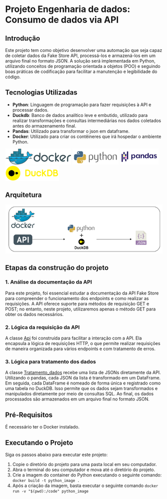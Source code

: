 # Projeto Engenharia de dados: Consumo de dados via API

## Introdução

Este projeto tem como objetivo desenvolver uma automação que seja capaz de coletar dados da Fake Store API, processá-los e armazená-los em um arquivo final no formato JSON. A solução será implementada em Python, utilizando conceitos de programação orientada a objetos (POO) e seguindo boas práticas de codificação para facilitar a manutenção e legibilidade do código.


## Tecnologias Utilizadas
- **Python**: Linguagem de programação para fazer requisições à API e processar dados.
- **Duckdb**: Banco de dados analítico leve e embutido, utilizado para realizar transformações e consultas intermediárias nos dados coletados antes do armazenamento final.
- **Pandas**: Utilizado para transformar o json em dataframe.
- **Docker**: Utilizado para criar os contêineres que irá hospedar o ambiente Python.

<p align="left">

<img src="/img/docker-logo.png" alt="docker" height="50"/> 
<img src="/img/python-logo.png" alt="python" height="50" /> 
<img src="/img/pandas-logo.svg" alt="pandas" height="50" /> 
<img src="/img/duckdb-logo.svg" alt="duck" height="50"/> 
</p>

## Arquitetura

![Diagrama de Arquitetura](img/arquitetura_consumo_dados.jpg)

## Etapas da construção do projeto


### 1. Análise da documentação da API
Para este projeto, foi essencial estudar a documentação da API Fake Store para compreender o funcionamento dos endpoints e como realizar as requisições. A API oferece suporte para métodos de requisição GET e POST; no entanto, neste projeto, utilizaremos apenas o método GET para obter os dados necessários.

### 2. Lógica da requisição da API
A classe [Api](src/classes/api.py) foi construída para facilitar a interação com a API. Ela encapsula a lógica de requisições HTTP, o que permite realizar requisições de maneira organizada para vários endpoints e com tratamento de erros. 

### 3. Lógica para tratamento dos dados
A classe [Tratamento_dados](src/classes/tratamento_dados.py) recebe uma lista de JSONs diretamente da API. Utilizando o pandas, cada JSON da lista é transformado em um DataFrame. Em seguida, cada DataFrame é nomeado de forma única e registrado como uma tabela no DuckDB. Isso permite que os dados sejam transformados e manipulados diretamente por meio de consultas SQL. Ao final, os dados processados são armazenados em um arquivo final no formato JSON.

## Pré-Requisitos

É necessário ter o Docker instalado.

## Executando o Projeto

Siga os passos abaixo para executar este projeto:

1. Copie o diretório do projeto para uma pasta local em seu computador.
2. Abra o terminal do seu computador e mova até o diretório do projeto.
3. Crie a imagem do container do Python executando o seguinte comando: `docker build -t python_image .`
4. Após a criação da imagem, basta executar o seguinte comando `docker run -v "$(pwd):/code" python_image`
